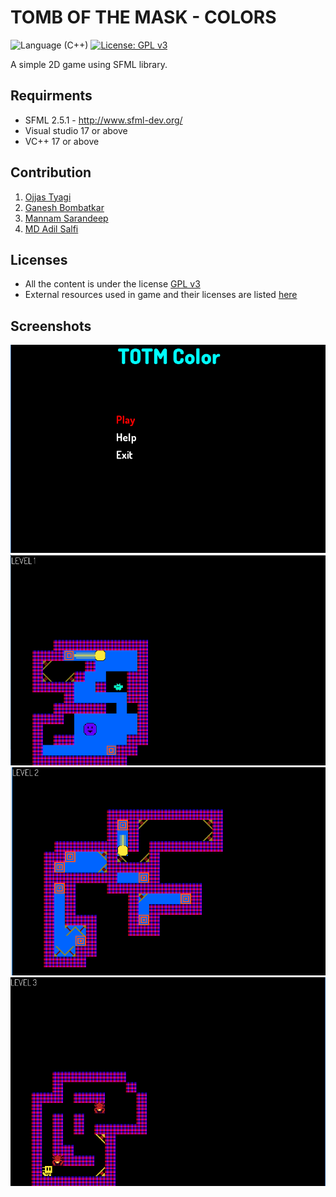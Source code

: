 # TOMB OF THE MASK - COLORS
![Language (C++)](https://img.shields.io/badge/powered_by-C++-brightgreen.svg?style=flat-square)  [![License: GPL v3](https://img.shields.io/badge/License-GPL%20v3-blue.svg)](http://www.gnu.org/licenses/gpl-3.0)  

 A simple 2D game using SFML library.

## Requirments
- SFML 2.5.1 - http://www.sfml-dev.org/
- Visual studio 17 or above
- VC++ 17 or above



## Contribution
1) [Ojjas Tyagi](https://github.com/tyagio)
2) [Ganesh Bombatkar](https://github.com/Ganesh-RB)
3) [Mannam Sarandeep](https://github.com/sarandeepmannam)
4) [MD Adil Salfi](https://github.com/AdilSalfi)

## Licenses
- All the content is under the license [GPL v3](https://github.com/IITH-CS1023/cs1023-sdf-project-team-3/blob/main/GPL-v3.0.md)
- External resources used in game and their licenses are  listed [here](https://github.com/IITH-CS1023/cs1023-sdf-project-team-3/blob/main/PROJECT-TOTM/licenses.txt) 

## Screenshots
![Screenshot](screenshots/Screenshot-mm.png?raw=true "Sample Main Menu")
![Screenshot](screenshots/Screenshot-l1.png?raw=true "Sample Main Menu")
![Screenshot](screenshots/Screenshot-l2.png?raw=true "Sample Main Menu")
![Screenshot](screenshots/Screenshot-l3.png?raw=true "Sample Main Menu")